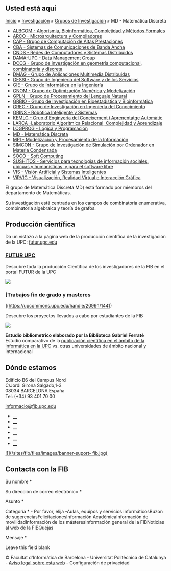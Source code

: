 ## Usted está aquí

[Inicio](/es) » [Investigación](/es/investigacion) » [Grupos de
Investigación](/es/investigacion/grupos-de-investigacion) » MD - Matemática
Discreta

  * [ALBCOM - Algorismia, Bioinformática, Complejidad y Métodos Formales](/es/investigacion/grupos-de-investigacion/albcom-algorismia-bioinformatica-complejidad-y-metodos-formales)
  * [ARCO - Microarquitectura y Compiladores](/es/investigacion/grupos-de-investigacion/arco-microarquitectura-y-compiladores)
  * [CAP - Grupo de Computación de Altas Prestaciones](/es/investigacion/grupos-de-investigacion/cap-grupo-de-computacion-de-altas-prestaciones)
  * [CBA - Sistemas de Comunicaciones de Banda Ancha](/es/investigacion/grupos-de-investigacion/cba-sistemas-de-comunicaciones-de-banda-ancha)
  * [CNDS - Redes de Computadores y Sistemas Distribuidos](/es/investigacion/grupos-de-investigacion/cnds-redes-de-computadores-y-sistemas-distribuidos)
  * [DAMA-UPC - Data Management Group](/es/investigacion/grupos-de-investigacion/dama-upc-data-management-group)
  * [DCCG - Grupo de investigación en geometría computacional, combinatoria y discreta](/es/investigacion/grupos-de-investigacion/dccg-grupo-de-investigacion-en-geometria-computacional-combinatoria-y-discreta)
  * [DMAG - Grupo de Aplicaciones Multimedia Distribuidas](/es/investigacion/grupos-de-investigacion/dmag-grupo-de-aplicaciones-multimedia-distribuidas)
  * [GESSI - Grupo de Ingeniería del Software y de los Servicios](/es/investigacion/grupos-de-investigacion/gessi-grupo-de-ingenieria-del-software-y-de-los-servicios)
  * [GIE - Grupo de Informática en la Ingeniería](/es/investigacion/grupos-de-investigacion/gie-grupo-de-informatica-en-la-ingenieria)
  * [GNOM - Grupo de Optimización Numérica y Modelización](/es/investigacion/grupos-de-investigacion/gnom-grupo-de-optimizacion-numerica-y-modelizacion)
  * [GPLN - Grupo de Procesamiento del Lenguaje Natural](/es/investigacion/grupos-de-investigacion/gpln-grupo-de-procesamiento-del-lenguaje-natural)
  * [GRBIO - Grupo de Investigación en Bioestadística y Bioinformática](/es/investigacion/grupos-de-investigacion/grbio-grupo-de-investigacion-en-bioestadistica-y-bioinformatica)
  * [GREC - Grupo de Investigación en Ingeniería del Conocimiento](/es/investigacion/grupos-de-investigacion/grec-grupo-de-investigacion-en-ingenieria-del-conocimiento)
  * [GRINS - Robótica Inteligente y Sistemas](/es/investigacion/grupos-de-investigacion/grins-robotica-inteligente-y-sistemas)
  * [KEMLG - Grup d´Enginyeria del Coneixement i Aprenentatge Automàtic](/es/investigacion/grupos-de-investigacion/kemlg-grupo-de-ingenieria-del-conocimiento-y-aprendizaje-automatico)
  * [LARCA -Laboratorio Algoritmica Relacional, Complejidad y Aprendizaje](/es/investigacion/grupos-de-investigacion/larca-laboratorio-algoritmica-relacional-complejidad-y-aprendizaje)
  * [LOGPROG - Lógica y Programación](/es/investigacion/grupos-de-investigacion/logprog-logica-y-programacion)
  * [MD - Matemática Discreta](/es/investigacion/grupos-de-investigacion/md-matematica-discreta)
  * [MPI - Modelización y Procesamiento de la Información](/es/investigacion/grupos-de-investigacion/mpi-modelizacion-y-procesamiento-de-la-informacion)
  * [SIMCON - Grupo de Investigación de Simulación por Ordenador en Materia Condensada](/es/investigacion/grupos-de-investigacion/simcon-grupo-de-investigacion-de-simulacion-por-ordenador-en-materia-condensada)
  * [SOCO - Soft Computing](/es/investigacion/grupos-de-investigacion/soco-soft-computing)
  * [SUSHITOS - Servicios para tecnologías de información sociales, ubicuas y humanísticas, y para el software libre](/es/investigacion/grupos-de-investigacion/sushitos-servicios-para-tecnologias-de-informacion-sociales-ubicuas-y-humanisticas-y-para-el-software-libre)
  * [VIS - Visión Artificial y Sistemas Inteligentes](/es/investigacion/grupos-de-investigacion/vis-vision-artificial-y-sistemas-inteligentes)
  * [ViRVIG - Visualización, Realidad Virtual e Interacción Gráfica](/es/investigacion/grupos-de-investigacion/virvig-visualizacion-realidad-virtual-e-interaccion-grafica)

El grupo de Matemática Discreta MD) está formado por miembros del departamento
de Matemáticas.  
  
Su investigación está centrada en los campos de combinatoria enumerativa,
combinatoria algebraica y teoría de grafos.

## Producción científica

Da un vistazo a la página web de la producción científica de la investigación
de la UPC: [futur.upc.edu](http://futur.upc.edu/MD?locale=es)

###  [FUTUR UPC ](https://futur.upc.edu/FIB)

Descubre toda la producción Científica de los investigadores de la FIB en el
portal FUTUR de la UPC

[![](/sites/fib/files/images/recerca/bxh_2016_futurportal.png)](https://futur.upc.edu/FIB)

###  [Trabajos fin de grado y masteres
](https://upcommons.upc.edu/handle/2099.1/1441)

Descubre los proyectos llevados a cabo por estudiantes de la FIB

[![](/sites/fib/files/documents/estudis/upccommons.jpeg)](https://upcommons.upc.edu/handle/2099.1/1441)



**Estudio bibliometrico elaborado por la Biblioteca Gabriel Ferraté**  
Estudio comparativo de la [publicación científica en el ámbito de la
informática en la UPC](http://upcommons.upc.edu/handle/2117/22885) vs. otras
universidades de ámbito nacional y internacional

## Dónde estamos

Edificio B6 del Campus Nord  
C/Jordi Girona Salgado,1-3  
08034 BARCELONA España  
Tel: (+34) 93 401 70 00

[informacio@fib.upc.edu](mailto:informacio@fib.upc.edu)

  * [__](/es/noticies/rss.rss)
  * [__](https://www.facebook.com/fib.upc)
  * [__](https://twitter.com/fib_upc)
  * [__](https://www.flickr.com/photos/fib-upc/albums)
  * [__](https://www.youtube.com/user/mediafib)
  * [__](https://www.instagram.com/fib.upc/)

[![](/sites/fib/files/images/banner-suport-
fib.jpg)](http://suport.fib.upc.edu)

## Contacta con la FIB

Su nombre *

Su dirección de correo electrónico *

Asunto *

Categoría * \- Por favor, elija -Aulas, equipos y servicios informáticosBuzon
de sugerenciasFelicitacionesInformación AcadémicaInformación de
movilidadInformación de los másteresInformación general de la FIBNoticias al
web de la FIBQuejas

Mensaje *

Leave this field blank

© Facultat d'Informàtica de Barcelona - Universitat Politècnica de Catalunya -
[Avíso legal sobre esta web](/es/aviso-legal-sobre-esta-web) \- Configuración
de privacidad


